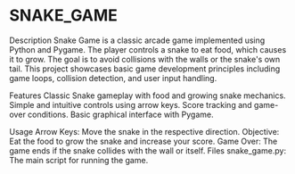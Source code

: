 # SNAKE_GAME

Description
Snake Game is a classic arcade game implemented using Python and Pygame. The player controls a snake to eat food, which causes it to grow. The goal is to avoid collisions with the walls or the snake's own tail. This project showcases basic game development principles including game loops, collision detection, and user input handling.

Features
Classic Snake gameplay with food and growing snake mechanics.
Simple and intuitive controls using arrow keys.
Score tracking and game-over conditions.
Basic graphical interface with Pygame.

Usage
Arrow Keys: Move the snake in the respective direction.
Objective: Eat the food to grow the snake and increase your score.
Game Over: The game ends if the snake collides with the wall or itself.
Files
snake_game.py: The main script for running the game.
